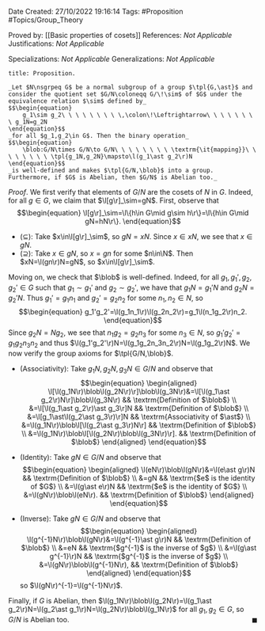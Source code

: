 <div class="topSpace"></div>

Date Created: 27/10/2022 19:16:14
Tags: #Proposition #Topics/Group_Theory

Proved by: [[Basic properties of cosets]]
References: _Not Applicable_
Justifications: _Not Applicable_

Specializations: _Not Applicable_
Generalizations: _Not Applicable_

``` ad-Proposition
title: Proposition.

_Let $N\nsgrpeq G$ be a normal subgroup of a group $\tpl{G,\ast}$ and consider the quotient set $G/N\coloneqq G/\!\sim$ of $G$ under the equivalence relation $\sim$ defined by_
$$\begin{equation}
    g_1\sim g_2\ \ \ \ \ \ \ \ \,\colon\!\Leftrightarrow\ \ \ \ \ \ \ \ g_1N=g_2N
\end{equation}$$
_for all $g_1,g_2\in G$. Then the binary operation_
$$\begin{equation}
    \blob:G/N\times G/N\to G/N\ \ \ \ \ \ \ \ \textrm{\it{mapping}}\ \ \ \ \ \ \ \ \tpl{g_1N,g_2N}\mapsto\l(g_1\ast g_2\r)N
\end{equation}$$
_is well-defined and makes $\tpl{G/N,\blob}$ into a group. Furthermore, if $G$ is Abelian, then $G/N$ is Abelian too._

```

_Proof_. We first verify that elements of $G/N$ are the cosets of $N$ in $G$. Indeed, for all $g\in G$, we claim that $\l[g\r]_\sim=gN$. First, observe that
$$\begin{equation}
    \l[g\r]_\sim=\l\{h\in G\mid g\sim h\r\}=\l\{h\in G\mid gN=hN\r\}.
\end{equation}$$
* ($\subseteq$): Take $x\in\l[g\r]_\sim$, so $gN=xN$. Since $x\in xN$, we see that $x\in gN$.
* ($\supseteq$): Take $x\in gN$, so $x=gn$ for some $n\in\N$. Then $xN=\l(gn\r)N=gN$, so $x\in\l[g\r]_\sim$.

Moving on, we check that $\blob$ is well-defined. Indeed, for all $g_1,g_1',g_2,g_2'\in G$ such that $g_1\sim g_1'$ and $g_2\sim g_2'$, we have that $g_1N=g_1'N$ and $g_2N=g_2'N$. Thus $g_1'=g_1n_1$ and $g_2'=g_2n_2$ for some $n_1,n_2\in N$, so
$$\begin{equation}
    g_1'g_2'=\l(g_1n_1\r)\l(g_2n_2\r)=g_1\l(n_1g_2\r)n_2.
\end{equation}$$
Since $g_2N=Ng_2$, we see that $n_1g_2=g_2n_3$ for some $n_3\in N$, so $g_1'g_2'=g_1g_2n_3n_2$ and thus $\l(g_1'g_2'\r)N=\l(g_1g_2n_3n_2\r)N=\l(g_1g_2\r)N$. We now verify the group axioms for $\tpl{G/N,\blob}$.
* (Associativity): Take $g_1N,g_2N,g_3N\in G/N$ and observe that
$$\begin{equation}
    \begin{aligned}
        \l[\l(g_1N\r)\blob\l(g_2N\r)\r]\blob\l(g_3N\r)&=\l[\l(g_1\ast g_2\r)N\r]\blob\l(g_3N\r) && \textrm{Definition of $\blob$} \\
        &=\l[\l(g_1\ast g_2\r)\ast g_3\r]N && \textrm{Definition of $\blob$} \\
        &=\l[g_1\ast\l(g_2\ast g_3\r)\r]N && \textrm{Associativity of $\ast$} \\
        &=\l(g_1N\r)\blob\l[\l(g_2\ast g_3\r)N\r] && \textrm{Definition of $\blob$} \\
        &=\l(g_1N\r)\blob\l[\l(g_2N\r)\blob\l(g_3N\r)\r]. && \textrm{Definition of $\blob$}
    \end{aligned}
\end{equation}$$

* (Identity): Take $gN\in G/N$ and observe that
$$\begin{equation}
    \begin{aligned}
        \l(eN\r)\blob\l(gN\r)&=\l(e\ast g\r)N && \textrm{Definition of $\blob$} \\
        &=gN && \textrm{$e$ is the identity of $G$} \\
        &=\l(g\ast e\r)N && \textrm{$e$ is the identity of $G$} \\
        &=\l(gN\r)\blob\l(eN\r). && \textrm{Definition of $\blob$}
    \end{aligned}
\end{equation}$$
* (Inverse): Take $gN\in G/N$ and observe that
$$\begin{equation}
    \begin{aligned}
        \l(g^{-1}N\r)\blob\l(gN\r)&=\l(g^{-1}\ast g\r)N && \textrm{Definition of $\blob$} \\
        &=eN && \textrm{$g^{-1}$ is the inverse of $g$} \\
        &=\l(g\ast g^{-1}\r)N && \textrm{$g^{-1}$ is the inverse of $g$} \\
        &=\l(gN\r)\blob\l(g^{-1}N\r), && \textrm{Definition of $\blob$}
    \end{aligned}
\end{equation}$$
so $\l(gN\r)^{-1}=\l(g^{-1}N\r)$.

Finally, if $G$ is Abelian, then $\l(g_1N\r)\blob\l(g_2N\r)=\l(g_1\ast g_2\r)N=\l(g_2\ast g_1\r)N=\l(g_2N\r)\blob\l(g_1N\r)$ for all $g_1,g_2\in G$, so $G/N$ is Abelian too.<span style="float:right;">$\blacksquare$</span>
